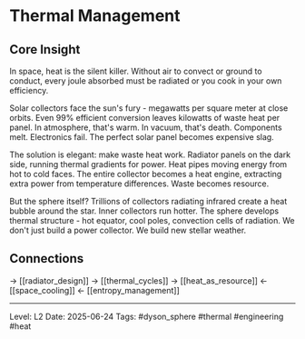 # Thermal Management

## Core Insight
In space, heat is the silent killer. Without air to convect or ground to conduct, every joule absorbed must be radiated or you cook in your own efficiency.

Solar collectors face the sun's fury - megawatts per square meter at close orbits. Even 99% efficient conversion leaves kilowatts of waste heat per panel. In atmosphere, that's warm. In vacuum, that's death. Components melt. Electronics fail. The perfect solar panel becomes expensive slag.

The solution is elegant: make waste heat work. Radiator panels on the dark side, running thermal gradients for power. Heat pipes moving energy from hot to cold faces. The entire collector becomes a heat engine, extracting extra power from temperature differences. Waste becomes resource.

But the sphere itself? Trillions of collectors radiating infrared create a heat bubble around the star. Inner collectors run hotter. The sphere develops thermal structure - hot equator, cool poles, convection cells of radiation. We don't just build a power collector. We build new stellar weather.

## Connections
→ [[radiator_design]]
→ [[thermal_cycles]]
→ [[heat_as_resource]]
← [[space_cooling]]
← [[entropy_management]]

---
Level: L2
Date: 2025-06-24
Tags: #dyson_sphere #thermal #engineering #heat